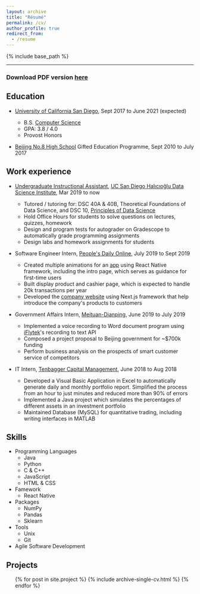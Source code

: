 ```yaml
---
layout: archive
title: "Résumé"
permalink: /cv/
author_profile: true
redirect_from:
  - /resume
---
```


{% include base_path %}


---

### Download PDF version [here](/files/resume.pdf)

## Education


* [University of California San Diego](https://ucsd.edu), Sept 2017 to June 2021 (expected)
  * B.S. [Computer Science](https://cse.ucsd.edu)
  * GPA: 3.8 / 4.0
  * Provost Honors

* [Beijing No.8 High School](https://en.wikipedia.org/wiki/Beijing_No._8_High_School) Gifted Education Programme, Sept 2010 to July 2017

## Work experience

<!-- | Quarter | Course Code | Course Description |
| -- |---| ---|
| Winter 2020  | DSC10 | [Principles of Data Science](https://www.dsc10.com) |
| Fall 2019  | DSC 40A & 40B | Theoretical Foundations of Data Science |
| Spring 2019 | DSC40B | Theoretical Foundations of Data Science | -->

* [Undergraduate Instructional Assistant](https://cse.ucsd.edu/undergraduate/undergraduate-tutors), [UC San Diego Halıcıoğlu Data Science Institute](https://datascience.ucsd.edu), Mar 2019 to now
  * Tutored / tutoring for: DSC 40A & 40B, Theoretical Foundations of Data Science, and DSC 10, [Principles of Data Science](https://www.dsc10.com)
  * Hold Office Hours for students to solve questions on lectures, quizzes, homework
  * Design and program tests for autograder on Gradescope to automatically grade programming assignments
  * Design labs and homework assignments for students

* Software Engineer Intern, [People's Daily Online](http://en.people.cn), July 2019 to Sept 2019
  * Created multiple animations for an [app](https://apps.apple.com/cn/app/%E4%BA%BA%E6%B0%91%E6%96%87%E6%97%85-%E5%92%8C%E5%AD%A9%E5%AD%90%E4%B8%80%E8%B5%B7%E6%88%90%E9%95%BF/id1465860914?l=en) using React Native framework, including the intro page, which serves as guidance for first-time users
  * Built display product and cashier page, which is expected to handle 20k transactions per year
  * Developed the [company website](http://bdtrip.com.cn) using Next.js framework that help introduce the company's products to customers

* Government Affairs Intern, [Meituan-Dianping](https://about.meituan.com/en), June 2019 to July 2019
  * Implemented a voice recording to Word document program using [iFlytek](https://global.xfyun.cn)'s recording to text API
  * Composed a project proposal to Beijing government for ~$700k funding
  * Perform business analysis on the prospects of smart customer service of competitors

* IT Intern, [Tenbagger Capital Management](http://www.tbamc.com), June 2018 to Aug 2018
  * Developed a Visual Basic Application in Excel to automatically generate daily and monthly portfolio report. Simplified the process from an hour to just minutes and reduced more than 90% of errors
  * Implemented a Java project which simulates the percentages of different assets in an investment portfolio
  * Maintained Database (MySQL) for quantitative trading, including writing interfaces in MATLAB

## Skills

* Programming Languages
  * Java
  * Python
  * C & C++
  * JavaScript
  * HTML & CSS
* Famework
  * React Native
* Packages
  * NumPy
  * Pandas
  * Sklearn
* Tools
  * Unix
  * Git
* Agile Software Development

<!-- Publications
======
  <ul>{% for post in site.publications %}
    {% include archive-single-cv.html %}
  {% endfor %}</ul>
  
Talks
======
  <ul>{% for post in site.talks %}
    {% include archive-single-talk-cv.html %}
  {% endfor %}</ul> -->
  
## Projects
<!-- ====== -->
  <ul>{% for post in site.project %}
    {% include archive-single-cv.html %}
  {% endfor %}</ul>
  
<!-- Service and leadership
======
* Currently signed in to 43 different slack teams -->
